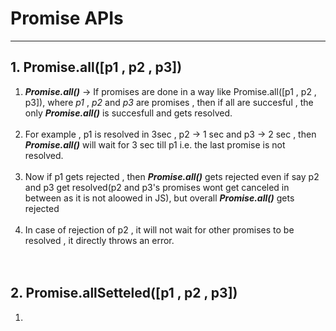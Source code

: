 # Promise APIs
---
## 1. Promise.all([p1 , p2 , p3])
1. ***Promise.all()*** -> If promises are done in a way like Promise.all([p1 , p2 , p3]), where *p1* , *p2* and *p3* are promises , then if all are succesful , the only ***Promise.all()*** is succesfull and gets resolved.<br><br>
2. For example , p1 is resolved in 3sec , p2 -> 1 sec and p3 -> 2 sec , then ***Promise.all()*** will wait for 3 sec till p1 i.e. the last promise is not resolved.<br><br>
3. Now if p1 gets rejected , then ***Promise.all()*** gets rejected even if say p2 and p3 get resolved(p2 and p3's promises wont get canceled in between as it is not aloowed in JS), but overall ***Promise.all()*** gets rejected<br><br>
4. In case of rejection of p2 , it will not wait for other promises to be resolved , it directly throws an error.<br><br><br>

## 2. Promise.allSetteled([p1 , p2 , p3])

1.

